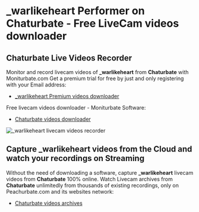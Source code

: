 # _warlikeheart Performer on Chaturbate - Free LiveCam videos downloader

## Chaturbate Live Videos Recorder

Monitor and record livecam videos of **_warlikeheart** from **Chaturbate** with Moniturbate.com
Get a premium trial for free by just and only registering with your Email address:
* [_warlikeheart Premium videos downloader](https://moniturbate.com/request-demo-licence-key.html)

Free livecam videos downloader - Moniturbate Software:
* [Chaturbate videos downloader](https://moniturbate.com/moniturbate-download-software.html)

![_warlikeheart livecam videos recorder](https://peachurnet.com/templates/moniturbate-software.png)


## Capture _warlikeheart videos from the Cloud and watch your recordings on Streaming

Without the need of downloading a software, capture **_warlikeheart** livecam videos from **Chaturbate** 100% online.
Watch Livecam archives from **Chaturbate** unlimitedly from thousands of existing recordings, only on Peachurbate.com and its websites network:
* [Chaturbate videos archives](https://peachurnet.com/)
